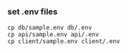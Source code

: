 ### set .env files

```
cp db/sample.env db/.env
cp api/sample.env api/.env
cp client/sample.env client/.env
```
